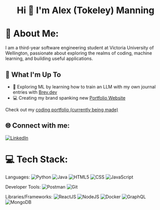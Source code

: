 <h1 align="center">Hi 👋 I'm Alex (Tokeley) Manning</h1>

# 💫 About Me:
I am a third-year software engineering student at Victoria University of Wellington, passionate about exploring the realms of coding, machine learning, and building useful applications.

## 🚀 What I'm Up To

- 🤖 Exploring ML by learning how to train an LLM with my own journal entries with [Brev.dev](brev.dev)
- 💻 Creating my brand spanking new [Portfolio Website](https://github.com/Tokeley/the-zen-zone-client)

Check out my [coding portfolio (currently being made)](https://github.com/Tokeley/portfolio-website)

## 🌐 Connect with me:
[![LinkedIn](https://img.shields.io/badge/LinkedIn-%230077B5.svg?style=for-the-badge&logo=linkedin&logoColor=white)](https://www.linkedin.com/in/alex-manning-7993ab231/)

# 💻 Tech Stack:
Languages: 
![Python](https://img.shields.io/badge/python-%233776AB.svg?style=for-the-badge&logo=python&logoColor=white) 
![Java](https://img.shields.io/badge/java-%23ED8B00.svg?style=for-the-badge&logo=java&logoColor=white) 
![HTML5](https://img.shields.io/badge/html5-%23E34F26.svg?style=for-the-badge&logo=html5&logoColor=white) 
![CSS](https://img.shields.io/badge/css-%231572B6.svg?style=for-the-badge&logo=css3&logoColor=white) 
![JavaScript](https://img.shields.io/badge/javascript-%23323330.svg?style=for-the-badge&logo=javascript&logoColor=%23F7DF1E) 

Developer Tools: 
![Postman](https://img.shields.io/badge/Postman-FF6C37?style=for-the-badge&logo=postman&logoColor=white) 
![Git](https://img.shields.io/badge/git-%23F05033.svg?style=for-the-badge&logo=git&logoColor=white)

Libraries/Frameworks: 
![ReactJS](https://img.shields.io/badge/react-%2320232a.svg?style=for-the-badge&logo=react&logoColor=%2361DAFB) 
![NodeJS](https://img.shields.io/badge/node.js-6DA55F?style=for-the-badge&logo=node.js&logoColor=white) 
![Docker](https://img.shields.io/badge/docker-%230db7ed.svg?style=for-the-badge&logo=docker&logoColor=white) 
![GraphQL](https://img.shields.io/badge/GraphQL-%2320232a.svg?style=for-the-badge&logo=graphql&logoColor=purple)
![MongoDB](https://img.shields.io/badge/MongoDB-%7FFFD4.svg?style=for-the-badge&logo=mongodb&logoColor=white)
